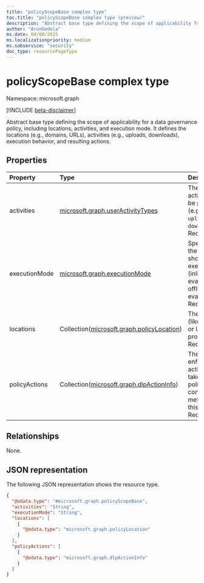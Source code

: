 ```yaml
---
title: "policyScopeBase complex type"
toc.title: "policyScopeBase complex type (preview)"
description: "Abstract base type defining the scope of applicability for a data governance policy, including locations, activities, and execution mode."
author: "ArunGedela"
ms.date: 04/08/2025
ms.localizationpriority: medium
ms.subservice: "security"
doc_type: resourcePageType
---
```


# policyScopeBase complex type

Namespace: microsoft.graph

[!INCLUDE [beta-disclaimer](../../includes/beta-disclaimer.md)]

Abstract base type defining the scope of applicability for a data governance policy, including locations, activities, and execution mode. It defines the locations (e.g., domains, URLs), activities (e.g., uploads, downloads), execution behavior, and resulting actions.

## Properties

|Property|Type|Description|
|:---|:---|:---|
|activities|[microsoft.graph.userActivityTypes](../resources/useractivitytypes.md)|The user activities to be protected (e.g., `uploadText`, `downloadFile`). Required.|
|executionMode|[microsoft.graph.executionMode](../resources/executionmode.md)|Specifies how the policy should be executed (inline evaluation or offline evaluation). Required.|
|locations|Collection([microsoft.graph.policyLocation](../resources/policylocation.md))|The locations (like domains or URLs) to be protected. Required.|
|policyActions|Collection([microsoft.graph.dlpActionInfo](../resources/dlpactioninfo.md))|The enforcement actions to take if the policy conditions are met within this scope. Required.|

## Relationships

None.

## JSON representation

The following JSON representation shows the resource type.
<!-- {
  "blockType": "resource",
  "abstract": true,
  "@odata.type": "microsoft.graph.policyScopeBase"
}
-->
``` json
{
  "@odata.type": "#microsoft.graph.policyScopeBase",
  "activities": "String",
  "executionMode": "String",
  "locations": [
    {
      "@odata.type": "microsoft.graph.policyLocation"
    }
  ],
  "policyActions": [
    {
      "@odata.type": "microsoft.graph.dlpActionInfo"
    }
  ]
}
```
